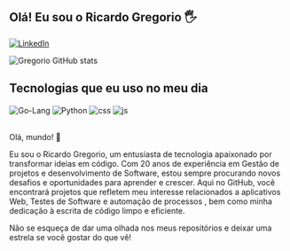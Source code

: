 ## Olá! Eu sou o Ricardo Gregorio 🖐️


[![LinkedIn](https://img.shields.io/badge/LinkedIn-0077B5?style=for-the-badge&logo=linkedin&logoColor=white)](https://www.linkedin.com/in/ricardo-gregorio/)

![Gregorio GitHub stats](https://github-readme-stats.vercel.app/api?username=rsgregorio&show_icons=true&theme=dracula&count_private=true)

## Tecnologias que eu uso no meu dia

<div style="display: inline_block">
  <img align="center" alt="Go-Lang" src="https://img.shields.io/badge/GoLand-0f0f0f?&style=for-the-badge&logo=goland&logoColor=white" />
  <img align="center" alt="Python" src="https://img.shields.io/badge/python-3670A0?style=for-the-badge&logo=python&logoColor=ffdd54" />
  <img align="center" alt="css" src="https://img.shields.io/badge/CSS3-1572B6?style=for-the-badge&logo=css3&logoColor=white" />
  <img align="center" alt="js" src="https://img.shields.io/badge/JavaScript-F7DF1E?style=for-the-badge&logo=javascript&logoColor=black" />
 
 
 
</div><br/>

Olá, mundo! 👋

Eu sou o Ricardo Gregorio, um entusiasta de tecnologia apaixonado por transformar ideias em código. Com 20 anos de experiência em Gestão de projetos e desenvolvimento de Software, estou sempre procurando novos desafios e oportunidades para aprender e crescer. Aqui no GitHub, você encontrará projetos que refletem meu interesse relacionados a aplicativos Web, Testes de Software e automação de processos , bem como minha dedicação à escrita de código limpo e eficiente.


Não se esqueça de dar uma olhada nos meus repositórios e deixar uma estrela se você gostar do que vê!

